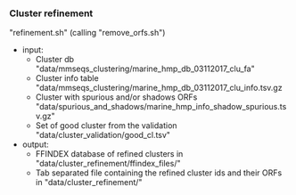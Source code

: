 ### Cluster refinement

"refinement.sh" (calling "remove_orfs.sh")

- input:
  - Cluster db "data/mmseqs_clustering/marine_hmp_db_03112017_clu_fa"
  - Cluster info table "data/mmseqs_clustering/marine_hmp_db_03112017_clu_info.tsv.gz
  - Cluster with spurious and/or shadows ORFs "data/spurious_and_shadows/marine_hmp_info_shadow_spurious.tsv.gz"
  - Set of good cluster from the validation "data/cluster_validation/good_cl.tsv"
- output:
  - FFINDEX database of refined clusters in "data/cluster_refinement/ffindex_files/"
  - Tab separated file containing the refined cluster ids and their ORFs in "data/cluster_refinement/"
